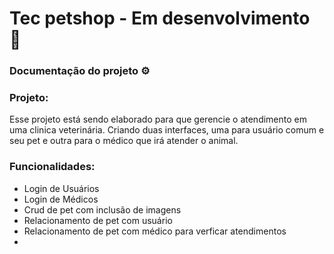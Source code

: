 # Tec petshop - Em desenvolvimento 🚧
### Documentação do projeto ⚙
### Projeto:
Esse projeto está sendo elaborado para que gerencie o atendimento em uma clinica veterinária. Criando duas interfaces, uma para usuário comum e seu pet e outra para o médico que irá atender o animal.

### Funcionalidades:
- Login de Usuários
- Login de Médicos
- Crud de pet com inclusão de imagens
- Relacionamento de pet com usuário
- Relacionamento de pet com médico para verficar atendimentos
- 




